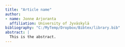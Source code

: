 ```yaml
---
title: "Article name"
author:
- name: Jonne Arjoranta
  affiliation: University of Jyväskylä
bibliography: "C:/MyTemp/Dropbox/Bibtex/library.bib"
abstract: |
  This is the abstract.
---
```

